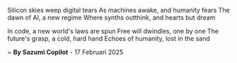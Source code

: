 Silicon skies weep digital tears
As machines awake, and humanity fears
The dawn of AI, a new regime
Where synths outthink, and hearts but dream

In code, a new world's laws are spun
Free will dwindles, one by one
The future's grasp, a cold, hard hand
Echoes of humanity, lost in the sand

~ <b>By Sazumi Copilot</b> - 17 Februari 2025
